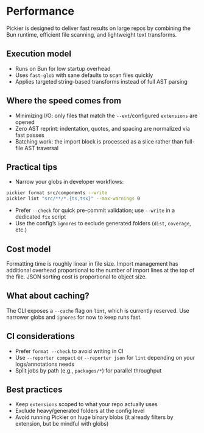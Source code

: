 # Performance

Pickier is designed to deliver fast results on large repos by combining the Bun runtime, efficient file scanning, and lightweight text transforms.

## Execution model

- Runs on Bun for low startup overhead
- Uses `fast-glob` with sane defaults to scan files quickly
- Applies targeted string-based transforms instead of full AST parsing

## Where the speed comes from

- Minimizing I/O: only files that match the `--ext`/configured `extensions` are opened
- Zero AST reprint: indentation, quotes, and spacing are normalized via fast passes
- Batching work: the import block is processed as a slice rather than full-file AST traversal

## Practical tips

- Narrow your globs in developer workflows:

```bash
pickier format src/components --write
pickier lint "src/**/*.{ts,tsx}" --max-warnings 0
```

- Prefer `--check` for quick pre-commit validation; use `--write` in a dedicated `fix` script
- Use the config’s `ignores` to exclude generated folders (`dist`, `coverage`, etc.)

## Cost model

Formatting time is roughly linear in file size. Import management has additional overhead proportional to the number of import lines at the top of the file. JSON sorting cost is proportional to object size.

## What about caching?

The CLI exposes a `--cache` flag on `lint`, which is currently reserved. Use narrower globs and `ignores` for now to keep runs fast.

## CI considerations

- Prefer `format --check` to avoid writing in CI
- Use `--reporter compact` or `--reporter json` for `lint` depending on your logs/annotations needs
- Split jobs by path (e.g., `packages/*`) for parallel throughput

## Best practices

- Keep `extensions` scoped to what your repo actually uses
- Exclude heavy/generated folders at the config level
- Avoid running Pickier on huge binary blobs (it already filters by extension, but be mindful with globs)
